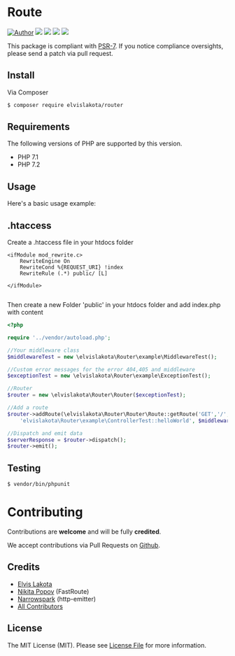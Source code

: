 # Route

[![Author](https://img.shields.io/badge/author-Elvis%20Lakota-blue.svg)](https://instagram.com/lovedevelop)
![](https://img.shields.io/github/issues/elvislakota/route.svg)
![](https://img.shields.io/github/forks/elvislakota/route.svg)
![](https://img.shields.io/github/stars/elvislakota/route.svg)
![](https://img.shields.io/github/license/elvislakota/route.svg)

This package is compliant with [PSR-7]. 
If you notice compliance oversights, please send a patch via pull request.

[PSR-7]: https://github.com/php-fig/fig-standards/blob/master/accepted/PSR-7-http-message.md

## Install

Via Composer

``` bash
$ composer require elvislakota/router
```


## Requirements

The following versions of PHP are supported by this version.

* PHP 7.1
* PHP 7.2

Usage
-----

Here's a basic usage example:

## .htaccess

Create a .htaccess file in your htdocs folder

````
<ifModule mod_rewrite.c>
    RewriteEngine On
    RewriteCond %{REQUEST_URI} !index
    RewriteRule (.*) public/ [L]

</ifModule>


````


Then create a new Folder 'public' in your htdocs folder 
and add index.php with content


```php
<?php

require '../vendor/autoload.php';

//Your middleware class
$middlewareTest = new \elvislakota\Router\example\MiddlewareTest();

//Custom error messages for the error 404,405 and middleware
$exceptionTest = new \elvislakota\Router\example\ExceptionTest();

//Router
$router = new \elvislakota\Router\Router($exceptionTest);

//Add a route
$router->addRoute(\elvislakota\Router\Router\Route::getRoute('GET','/',
    'elvislakota\Router\example\ControllerTest::helloWorld', $middlewareTest));

//Dispatch and emit data
$serverResponse = $router->dispatch();
$router->emit();

```

## Testing

``` bash
$ vendor/bin/phpunit
```

# Contributing

Contributions are **welcome** and will be fully **credited**.

We accept contributions via Pull Requests on [Github](https://github.com/elvislakota/route).

## Credits

- [Elvis Lakota](https://github.com/elvislakota)
- [Nikita Popov](https://github.com/nikic) (FastRoute)
- [Narrowspark](https://github.com/narrowspark/http-emitter) (http-emitter)
- [All Contributors](https://github.com/elvislakota/route/graphs/contributors)


## License

The MIT License (MIT). Please see [License File](https://github.com/elvislakota/route/blob/master/LICENSE.md) for more information.
